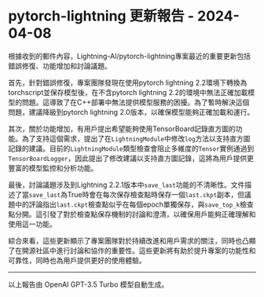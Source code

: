 # pytorch-lightning 更新報告 - 2024-04-08

根據收到的郵件內容，Lightning-AI/pytorch-lightning專案最近的重要更新包括錯誤修復、功能增加和討論議題。



首先，針對錯誤修復，專案團隊發現在使用pytorch lightning 2.2環境下轉換為torchscript並保存模型後，在不含pytorch lightning 2.2的環境中無法正確加載模型的問題。這導致了在C++部署中無法提供模型服務的困擾。為了暫時解決這個問題，建議降級到pytorch lightning 2.0版本，以確保模型能夠正確加載和運行。



其次，關於功能增加，有用戶提出希望能夠使用TensorBoard記錄直方圖的功能。為了支持這個需求，提出了在`LightningModule`中修改`log`方法以支持直方圖記錄的建議。目前的`LightningModule`類型檢查會阻止多維度的`Tensor`實例通過到`TensorBoardLogger`，因此提出了修改建議以支持直方圖記錄，這將為用戶提供更豐富的模型監控和分析功能。



最後，討論議題涉及到Lightning 2.2.1版本中`save_last`功能的不清晰性。文件描述了當`save_last`為True時會在每次保存檢查點時保存一個`last.ckpt`副本，但議題中的評論指出`last.ckpt`檢查點似乎在每個epoch單獨保存，與`save_top_k`檢查點分開。這引發了對於檢查點保存機制的討論和澄清，以確保用戶能夠正確理解和使用這一功能。



綜合來看，這些更新顯示了專案團隊對於持續改進和用戶需求的關注，同時也凸顯了在開源社區中進行討論和協作的重要性。這些更新將有助於提升專案的功能性和可靠性，同時也為用戶提供更好的使用體驗。



---



以上報告由 OpenAI GPT-3.5 Turbo 模型自動生成。